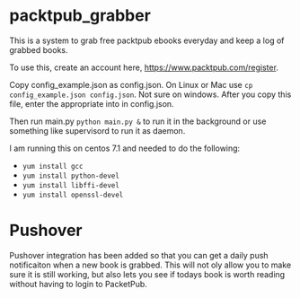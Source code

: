 # packtpub_grabber
This is a system to grab free packtpub ebooks everyday and keep a log of grabbed books. 

To use this, create an account here, https://www.packtpub.com/register.

Copy config_example.json as config.json. 
On Linux or Mac use `cp config_example.json config.json`. Not sure on windows. 
After you copy this file, enter the appropriate into in config.json.

Then run main.py `python main.py &` to run it in the background or use something like supervisord to run it as daemon. 

I am running this on centos 7.1 and needed to do the following:
* `yum install gcc`
* `yum install python-devel`
* `yum install libffi-devel`
* `yum install openssl-devel`

# Pushover
Pushover integration has been added so that you can get a daily push notificaiton when a new book is grabbed. This will not oly allow you to make sure it is still working, but also lets you see if todays book is worth reading without having to login to PacketPub. 
